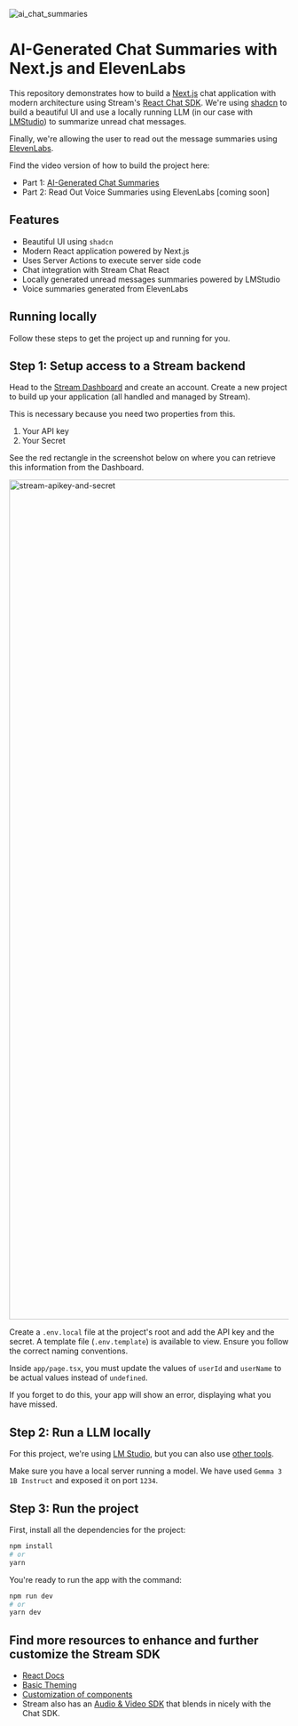 ![ai_chat_summaries](https://github.com/user-attachments/assets/16e88520-ddc2-4d71-a632-63be2b444d6a)

# AI-Generated Chat Summaries with Next.js and ElevenLabs

This repository demonstrates how to build a [Next.js](https://nextjs.org/) chat application with modern architecture using Stream's [React Chat SDK](https://getstream.io/chat/sdk/react/).
We're using [shadcn](https://ui.shadcn.com) to build a beautiful UI and use a locally running LLM (in our case with [LMStudio](https://lmstudio.ai)) to summarize unread chat messages.

Finally, we're allowing the user to read out the message summaries using [ElevenLabs](https://elevenlabs.io).

Find the video version of how to build the project here:

- Part 1: [AI-Generated Chat Summaries](https://youtu.be/MvbkRiW2qu4)
- Part 2: Read Out Voice Summaries using ElevenLabs [coming soon]

## Features

- Beautiful UI using `shadcn`
- Modern React application powered by Next.js
- Uses Server Actions to execute server side code
- Chat integration with Stream Chat React
- Locally generated unread messages summaries powered by LMStudio
- Voice summaries generated from ElevenLabs

## Running locally

Follow these steps to get the project up and running for you.

## Step 1: Setup access to a Stream backend

Head to the [Stream Dashboard](https://dashboard.getstream.io/) and create an account. Create a new project to build up your application (all handled and managed by Stream).

This is necessary because you need two properties from this.

1. Your API key
2. Your Secret

See the red rectangle in the screenshot below on where you can retrieve this information from the Dashboard.

<img width="1511" alt="stream-apikey-and-secret" src="https://github.com/GetStream/nextjs-chat-template/assets/12433593/40201ab8-4c55-426d-94bc-e89649849ffc">

Create a `.env.local` file at the project's root and add the API key and the secret. A template file (`.env.template`) is available to view. Ensure you follow the correct naming conventions.

Inside `app/page.tsx`, you must update the values of `userId` and `userName` to be actual values instead of `undefined`.

If you forget to do this, your app will show an error, displaying what you have missed.

## Step 2: Run a LLM locally

For this project, we're using [LM Studio](https://lmstudio.ai/), but you can also use [other tools](https://getstream.io/blog/best-local-llm-tools/).

Make sure you have a local server running a model. We have used `Gemma 3 1B Instruct` and exposed it on port `1234`.

## Step 3: Run the project

First, install all the dependencies for the project:

```bash
npm install
# or
yarn
```

You're ready to run the app with the command:

```bash
npm run dev
# or
yarn dev
```

## Find more resources to enhance and further customize the Stream SDK

- [React Docs](https://getstream.io/chat/docs/sdk/react/)
- [Basic Theming](https://getstream.io/chat/docs/sdk/react/theming/themingv2/)
- [Customization of components](https://getstream.io/chat/docs/sdk/react/guides/customization/)
- Stream also has an [Audio & Video SDK](https://getstream.io/video/docs/) that blends in nicely with the Chat SDK.
